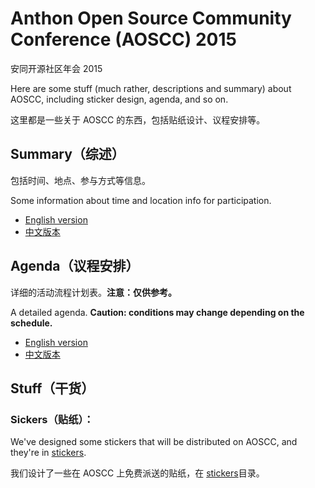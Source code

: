 # Anthon Open Source Community Conference (AOSCC) 2015

安同开源社区年会 2015

Here are some stuff (much rather, descriptions and summary) about AOSCC, including sticker design, agenda, and so on.

这里都是一些关于 AOSCC 的东西，包括贴纸设计、议程安排等。

## Summary（综述）

包括时间、地点、参与方式等信息。

Some information about time and location info for participation.

- [English version](summary-en.md)
- [中文版本](summary-cn.md)

## Agenda（议程安排）

详细的活动流程计划表。**注意：仅供参考。**

A detailed agenda. **Caution: conditions may change depending on the schedule.**

- [English version](agenda-en.md)
- [中文版本](agenda-cn.md)

## Stuff（干货）

### Sickers（贴纸）：

We've designed some stickers that will be distributed on AOSCC, and they're in [stickers](stickers).

我们设计了一些在 AOSCC 上免费派送的贴纸，在 [stickers](stickers)目录。

